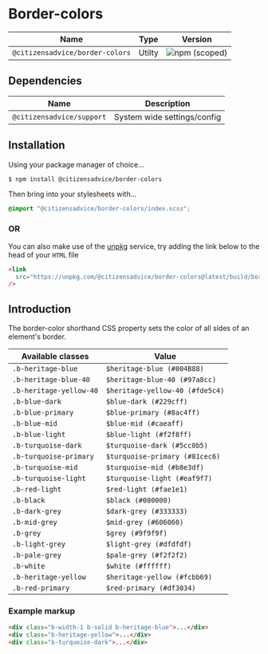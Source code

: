 # Border-colors

| Name                            | Type   | Version                                                                         |
| ------------------------------- | ------ | ------------------------------------------------------------------------------- |
| `@citizensadvice/border-colors` | Utilty | ![npm (scoped)](https://img.shields.io/npm/v/@citizensadvice/border-colors.svg) |

## Dependencies

| Name                      | Description                 |
| ------------------------- | --------------------------- |
| `@citizensadvice/support` | System wide settings/config |

## Installation

Using your package manager of choice...

```shell
$ npm install @citizensadvice/border-colors
```

Then bring into your stylesheets with...

```scss
@import "@citizensadvice/border-colors/index.scss";
```

### OR

You can also make use of the [unpkg](https://unpkg.com) service, try adding the link below to the head of your `HTML` file

```html
<link
  src="https://unpkg.com/@citizensadvice/border-colors@latest/build/border-colors.css"
/>
```

## Introduction

The border-color shorthand CSS property sets the color of all sides of an element's border.

| Available classes       | Value                           |
| ----------------------- | ------------------------------- |
| `.b-heritage-blue`      | `$heritage-blue (#004B88)`      |
| `.b-heritage-blue-40`   | `$heritage-blue-40 (#97a8cc)`   |
| `.b-heritage-yellow-40` | `$heritage-yellow-40 (#fde5c4)` |
| `.b-blue-dark`          | `$blue-dark (#229cff)`          |
| `.b-blue-primary`       | `$blue-primary (#8ac4ff)`       |
| `.b-blue-mid`           | `$blue-mid (#caeaff)`           |
| `.b-blue-light`         | `$blue-light (#f2f8ff)`         |
| `.b-turquoise-dark`     | `$turquoise-dark (#5cc0b5)`     |
| `.b-turquoise-primary`  | `$turquoise-primary (#81cec6)`  |
| `.b-turquoise-mid`      | `$turquoise-mid (#b8e3df)`      |
| `.b-turquoise-light`    | `$turquoise-light (#eaf9f7)`    |
| `.b-red-light`          | `$red-light (#fae1e1)`          |
| `.b-black`              | `$black (#000000)`              |
| `.b-dark-grey`          | `$dark-grey (#333333)`          |
| `.b-mid-grey`           | `$mid-grey (#606060)`           |
| `.b-grey`               | `$grey (#9f9f9f)`               |
| `.b-light-grey`         | `$light-grey (#dfdfdf)`         |
| `.b-pale-grey`          | `$pale-grey (#f2f2f2)`          |
| `.b-white`              | `$white (#ffffff)`              |
| `.b-heritage-yellow`    | `$heritage-yellow (#fcbb69)`    |
| `.b-red-primary`        | `$red-primary (#df3034)`        |

### Example markup

```html
<div class="b-width-1 b-solid b-heritage-blue">...</div>
<div class="b-heritage-yellow">...</div>
<div class="b-turquoise-dark">...</div>
```
